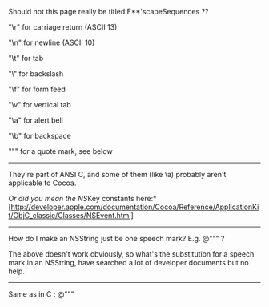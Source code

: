 Should not this page really be titled E**'scapeSequences ??

"\r" for carriage return (ASCII 13)

"\n" for newline (ASCII 10)

"\t" for tab

"\\" for backslash

"\f" for form feed

"\v" for vertical tab

"\a" for alert bell

"\b" for backspace

"\"" for a quote mark, see below

----

They're part of ANSI C, and some of them (like \a) probably aren't applicable to Cocoa.

*Or did you mean the NS*Key constants here:* [http://developer.apple.com/documentation/Cocoa/Reference/ApplicationKit/ObjC_classic/Classes/NSEvent.html]

----

How do I make an NSString just be one speech mark? E.g. @""" ?

The above doesn't work obviously, so what's the substitution for a speech mark in an NSString, have searched a lot of developer documents but no help.

----

Same as in C : @"\""

